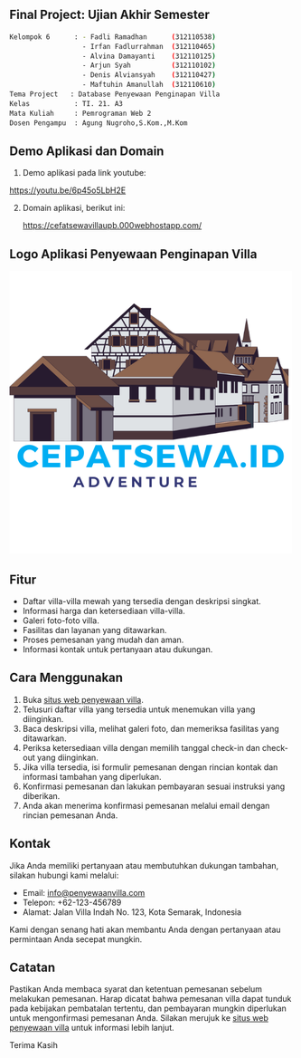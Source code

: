 ## Final Project: Ujian Akhir Semester

```bash
Kelompok 6      : - Fadli Ramadhan      (312110538)
                  - Irfan Fadlurrahman  (312110465)
                  - Alvina Damayanti    (312110125)
                  - Arjun Syah          (312110102)
                  - Denis Alviansyah    (312110427)
                  - Maftuhin Amanullah  (312110610)
Tema Project   : Database Penyewaan Penginapan Villa
Kelas           : TI. 21. A3
Mata Kuliah     : Pemrograman Web 2
Dosen Pengampu  : Agung Nugroho,S.Kom.,M.Kom
```

## Demo Aplikasi dan Domain

1. Demo aplikasi pada link youtube:

  https://youtu.be/6p45o5LbH2E

2. Domain aplikasi, berikut ini:

   https://cefatsewavillaupb.000webhostapp.com/

## Logo Aplikasi Penyewaan Penginapan Villa

![img1](img/Logo.png)

## Fitur

- Daftar villa-villa mewah yang tersedia dengan deskripsi singkat.
- Informasi harga dan ketersediaan villa-villa.
- Galeri foto-foto villa.
- Fasilitas dan layanan yang ditawarkan.
- Proses pemesanan yang mudah dan aman.
- Informasi kontak untuk pertanyaan atau dukungan.

## Cara Menggunakan

1. Buka [situs web penyewaan villa](http://www.penyewaanvilla.com).
2. Telusuri daftar villa yang tersedia untuk menemukan villa yang diinginkan.
3. Baca deskripsi villa, melihat galeri foto, dan memeriksa fasilitas yang ditawarkan.
4. Periksa ketersediaan villa dengan memilih tanggal check-in dan check-out yang diinginkan.
5. Jika villa tersedia, isi formulir pemesanan dengan rincian kontak dan informasi tambahan yang diperlukan.
6. Konfirmasi pemesanan dan lakukan pembayaran sesuai instruksi yang diberikan.
7. Anda akan menerima konfirmasi pemesanan melalui email dengan rincian pemesanan Anda.

## Kontak

Jika Anda memiliki pertanyaan atau membutuhkan dukungan tambahan, silakan hubungi kami melalui:

- Email: info@penyewaanvilla.com
- Telepon: +62-123-456789
- Alamat: Jalan Villa Indah No. 123, Kota Semarak, Indonesia

Kami dengan senang hati akan membantu Anda dengan pertanyaan atau permintaan Anda secepat mungkin.

## Catatan

Pastikan Anda membaca syarat dan ketentuan pemesanan sebelum melakukan pemesanan. Harap dicatat bahwa pemesanan villa dapat tunduk pada kebijakan pembatalan tertentu, dan pembayaran mungkin diperlukan untuk mengonfirmasi pemesanan Anda. Silakan merujuk ke [situs web penyewaan villa](http://www.penyewaanvilla.com) untuk informasi lebih lanjut.

Terima Kasih